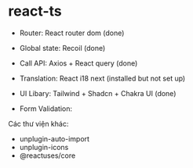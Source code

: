 # react-ts

- Router: React router dom (done)

- Global state: Recoil (done)

- Call API: Axios + React query (done)

- Translation: React i18 next (installed but not set up)

- UI Libary: Tailwind + Shadcn + Chakra UI (done)

- Form Validation:

Các thư viện khác:

- unplugin-auto-import
- unplugin-icons
- @reactuses/core

